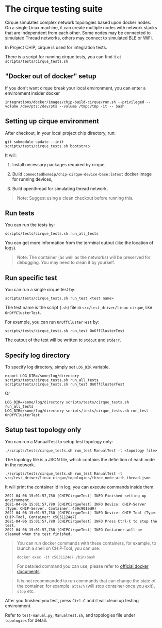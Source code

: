# The cirque testing suite

Cirque simulates complex network topologies based upon docker nodes. On a single
Linux machine, it can create multiple nodes with network stacks that are
independent from each other. Some nodes may be connected to simulated Thread
networks, others may connect to simulated BLE or WiFi.

In Project CHIP, cirque is used for integration tests.

There is a script for running cirque tests, you can find it at
`scripts/tests/cirque_tests.sh`

## "Docker out of docker" setup

If you don't want cirque break your local environment, you can enter a
environment insider docker

```
integrations/docker/images/chip-build-cirque/run.sh --privileged --volume /dev/pts:/dev/pts --volume /tmp:/tmp -it -- bash
```

## Setting up cirque environment

After checkout, in your local project chip directory, run:

```
git submodule update --init
scripts/tests/cirque_tests.sh bootstrap
```

It will:

1. Install necessary packages required by cirque,

2. Build `connectedhomeip/chip-cirque-device-base:latest` docker image for
   running devices,

3. Build openthread for simulating thread network.

> Note: Suggest using a clean checkout before running this.

## Run tests

You can run the tests by:

```
scripts/tests/cirque_tests.sh run_all_tests
```

You can get more information from the terminal output (like the location of
logs).

> Note: The container (as well as the networks) will be preserved for debugging.
> You may need to clean it by yourself.

## Run specific test

You can run a single cirque test by:

```
scripts/tests/cirque_tests.sh run_test <test name>
```

The test name is the script (`.sh`) file in `src/test_driver/linux-cirque`, like
`OnOffClusterTest`.

For example, you can run `OnOffClusterTest` by:

```
scripts/tests/cirque_tests.sh run_test OnOffClusterTest
```

The output of the test will be written to `stdout` and `stderr`.

## Specify log directory

To specify log directory, simply set `LOG_DIR` variable.

```
export LOG_DIR=/some/log/directory
scripts/tests/cirque_tests.sh run_all_tests
scripts/tests/cirque_tests.sh run_test OnOffClusterTest
```

Or

```
LOG_DIR=/some/log/directory scripts/tests/cirque_tests.sh run_all_tests
LOG_DIR=/some/log/directory scripts/tests/cirque_tests.sh run_test OnOffClusterTest
```

## Setup test topology only

You can run a ManualTest to setup test topology only:

```
./scripts/tests/cirque_tests.sh run_test ManualTest -t <topology file>
```

The topology file is a JSON file, which contains the definition of each node in
the network.

```
./scripts/tests/cirque_tests.sh run_test ManualTest -t src/test_driver/linux-cirque/topologies/three_node_with_thread.json
```

It will print the container id in log, you can execute commands inside them.

```
2021-04-06 15:01:57,780 [CHIPCirqueTest] INFO Finished setting up environment.
2021-04-06 15:01:57,780 [CHIPCirqueTest] INFO Device: CHIP-Server (Type: CHIP-Server, Container: 459c901ed9)
2021-04-06 15:01:57,780 [CHIPCirqueTest] INFO Device: CHIP-Tool (Type: CHIP-Tool, Container: c5831124e7)
2021-04-06 15:01:57,780 [CHIPCirqueTest] INFO Press Ctrl-C to stop the test.
2021-04-06 15:01:57,780 [CHIPCirqueTest] INFO Container will be cleaned when the test finished.
```

> You can run docker commands with these containers, for example, to launch a
> shell on CHIP-Tool, you can use:
>
> ```
> docker exec -it c5831124e7 /bin/bash
> ```
>
> For detailed command you can use, please refer to
> [official docker documents](https://docs.docker.com/engine/reference/commandline/cli/).

> It is not recommanded to run commands that can change the state of the
> container, for example: `attach` (will stop container once you exit), `stop`
> etc.

After you finished you test, press `Ctrl-C` and it will clean up testing
environment.

Refer to `test-manual.py`, `ManualTest.sh`, and topologies file under
`topologies` for detail.
